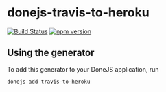 # donejs-travis-to-heroku

[![Build Status](https://travis-ci.org/donejs/donejs-travis-to-heroku.svg?branch=master)](https://travis-ci.org/donejs/donejs-travis-to-heroku)
[![npm version](https://badge.fury.io/js/donejs-travis-to-heroku.svg)](http://badge.fury.io/js/donejs-travis-to-heroku)



## Using the generator

To add this generator to your DoneJS application, run

```
donejs add travis-to-heroku
```

